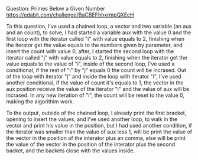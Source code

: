 Question: Primes Below a Given Number https://edabit.com/challenge/BaCBEFhhxrmpQXEcH

To this question, I've used a chained loop, a vector and two variable (an aux and an count), to solve, I had started a variable aux with the value 0 and the first loop with the iterator called "i" with value equals to 2, finishing when the iterator get the value equals to the numbers given by parameter, and insert the count with value 0, after, I started the second loop with the iterator called "j" with value equals to 2, finishing when the iterator get the value equals to the value of "i", inside of the second loop, I've used a conditional, if the rest of "i" by "j" equals 0 the count will be incrased. Out of the loop with iterator "j" and inside the loop with iterator "i", I've used another conditional, if the value of count it's equals to 1, the vector in the aux position receive the value of the iterator "i" and the value of aux will be incrased. In any new iteration of "i", the count will be reset to the value 0, making the algorithim work.

To the output, outside of the chained loop, I already print the first bracket, opening to insert the values, and I've used another loop, to walk in the vector and print his value in the position, but I had used another condition, if the iterator was smaller than the value of aux less 1, will be print the value of the vector in the position of the interator plus an comma, else will be print the value of the vector in the position of the interator plus the second backet, and the backets close with the values inside.